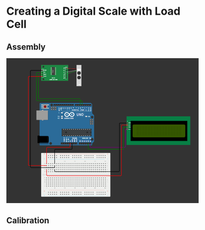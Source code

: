 # Creating a Digital Scale with Load Cell

## Assembly
![assembled-components](https://github.com/fy0d-0r/digital-scale-with-load-cell/blob/main/images/assembled-components.png)

## Calibration
